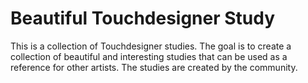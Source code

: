 # Beautiful Touchdesigner Study

This is a collection of Touchdesigner studies. The goal is to create a collection of beautiful and interesting studies that can be used as a reference for other artists. The studies are created by the community.
